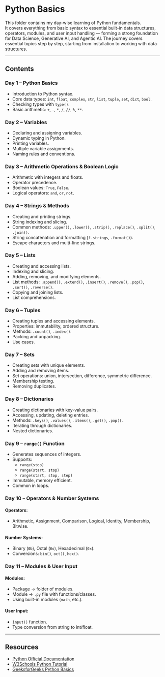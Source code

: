 # Python Basics

This folder contains my day-wise learning of Python fundamentals.  
It covers everything from basic syntax to essential built-in data structures, operators, modules, and user input handling — forming a strong foundation for Data Science, Generative AI, and Agentic AI.
The journey covers essential topics step by step, starting from installation to working with data structures.

---

## Contents

### **Day 1 – Python Basics**
- Introduction to Python syntax.
- Core data types: `int`, `float`, `complex`, `str`, `list`, `tuple`, `set`, `dict`, `bool`.
- Checking types with `type()`.
- Basic arithmetic: `+`, `-`, `*`, `/`, `//`, `%`, `**`.

### **Day 2 – Variables**
- Declaring and assigning variables.
- Dynamic typing in Python.
- Printing variables.
- Multiple variable assignments.
- Naming rules and conventions.

### **Day 3 – Arithmetic Operations & Boolean Logic**
- Arithmetic with integers and floats.
- Operator precedence.
- Boolean values: `True`, `False`.
- Logical operators: `and`, `or`, `not`.

### **Day 4 – Strings & Methods**
- Creating and printing strings.
- String indexing and slicing.
- Common methods: `.upper()`, `.lower()`, `.strip()`, `.replace()`, `.split()`, `.join()`.
- String concatenation and formatting (`f-strings`, `.format()`).
- Escape characters and multi-line strings.

### **Day 5 – Lists**
- Creating and accessing lists.
- Indexing and slicing.
- Adding, removing, and modifying elements.
- List methods: `.append()`, `.extend()`, `.insert()`, `.remove()`, `.pop()`, `.sort()`, `.reverse()`.
- Copying and joining lists.
- List comprehensions.

### **Day 6 – Tuples**
- Creating tuples and accessing elements.
- Properties: immutability, ordered structure.
- Methods: `.count()`, `.index()`.
- Packing and unpacking.
- Use cases.

### **Day 7 – Sets**
- Creating sets with unique elements.
- Adding and removing items.
- Set operations: union, intersection, difference, symmetric difference.
- Membership testing.
- Removing duplicates.

### **Day 8 – Dictionaries**
- Creating dictionaries with key-value pairs.
- Accessing, updating, deleting entries.
- Methods: `.keys()`, `.values()`, `.items()`, `.get()`, `.pop()`.
- Iterating through dictionaries.
- Nested dictionaries.

### **Day 9 – `range()` Function**
- Generates sequences of integers.
- Supports:
  - `range(stop)`
  - `range(start, stop)`
  - `range(start, stop, step)`
- Immutable, memory efficient.
- Common in loops.

### **Day 10 – Operators & Number Systems**
#### Operators:
- Arithmetic, Assignment, Comparison, Logical, Identity, Membership, Bitwise.
#### Number Systems:
- Binary (`0b`), Octal (`0o`), Hexadecimal (`0x`).
- Conversions: `bin()`, `oct()`, `hex()`.

### **Day 11 – Modules & User Input**
#### Modules:
- Package → folder of modules.
- Module → `.py` file with functions/classes.
- Using built-in modules (`math`, etc.).
#### User Input:
- `input()` function.
- Type conversion from string to int/float.

---
## Resources
- [Python Official Documentation](https://docs.python.org/3/)  
- [W3Schools Python Tutorial](https://www.w3schools.com/python/)  
- [GeeksforGeeks Python Basics](https://www.geeksforgeeks.org/python-programming-language/)  
